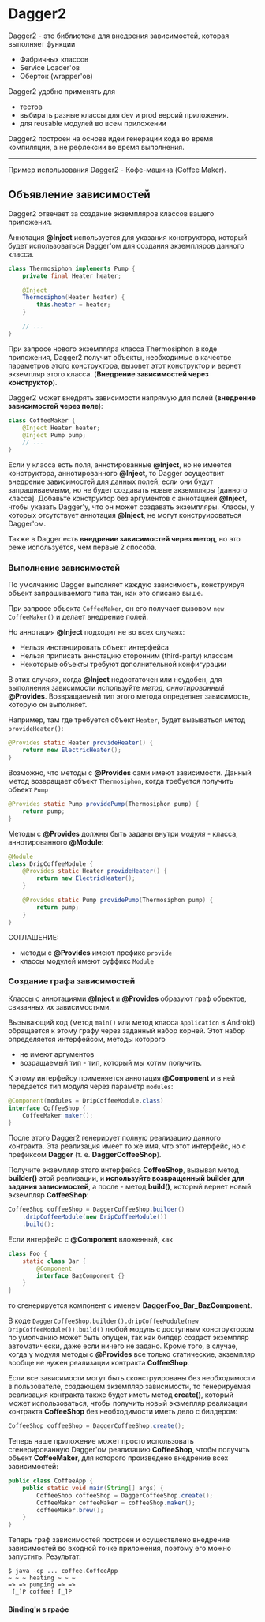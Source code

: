 ﻿# Dagger2

Dagger2 - это библиотека для внедрения зависимостей, которая выполняет функции

* Фабричных классов
* Service Loader'ов
* Оберток (wrapper'ов)

Dagger2 удобно применять для

* тестов
* выбирать разные классы для dev и prod версий приложения. 
* для reusable модулей во всем приложении

Dagger2 построен на основе идеи генерации кода во время компиляции, а не рефлексии во время выполнения.

---

Пример использования Dagger2 - Кофе-машина (Coffee Maker).

## Объявление зависимостей

Dagger2 отвечает за создание экземпляров классов вашего приложения. 

Аннотация __@Inject__ используется для указания конструктора, который будет использоваться Dagger'ом для создания экземпляров данного класса. 

```java
class Thermosiphon implements Pump {
    private final Heater heater;

    @Inject
    Thermosiphon(Heater heater) {
        this.heater = heater;
    }

    // ...
}
```

При запросе нового экземпляра класса Thermosiphon в коде приложения, Dagger2 получит объекты, необходимые в качестве параметров этого конструктора, вызовет этот конструктор и вернет экземпляр этого класса. (__Внедрение зависимостей через конструктор__).

Dagger2 может внедрять зависимости напрямую для полей (__внедрение зависимостей через поле__):

```java
class CoffeeMaker {
    @Inject Heater heater;
    @Inject Pump pump;
    // ...
}
```

Если у класса есть поля, аннотированные __@Inject__, но не имеется конструктора, аннотированного __@Inject__, то Dagger осуществит внедрение зависимостей для данных полей, если они будут запрашиваемыми, но не будет создавать новые экземпляры [данного класса]. Добавьте конструктор без аргументов с аннотацией __@Inject__, чтобы указать Dagger'у, что он может создавать экземпляры. Классы, у которых отсутствует аннотация __@Inject__, не могут конструироваться Dagger'ом. 

Также в Dagger есть __внедрение зависимостей через метод__, но это реже используется, чем первые 2 способа.

###  Выполнение зависимостей

По умолчанию Dagger выполняет каждую зависимость, конструируя объект запрашиваемого типа так, как это описано выше.

При запросе объекта `CoffeeMaker`, он его получает вызовом `new CoffeeMaker()` и делает внедрение полей.

Но аннотация __@Inject__ подходит не во всех случаях:
* Нельзя инстанцировать объект интерфейса
* Нельзя приписать аннотацию сторонним (third-party) классам
* Некоторые объекты требуют дополнительной конфигурации

В этих случаях, когда __@Inject__ недостаточен или неудобен, для выполнения зависимости используйте _метод, аннотированный_ __@Provides__. Возвращаемый тип этого метода определяет зависимость, которую он выполняет.

Например, там где требуется объект `Heater`, будет вызываться метод `provideHeater()`:

```java
@Provides static Heater provideHeater() {
    return new ElectricHeater();
}
```

Возможно, что методы с __@Provides__ сами имеют зависимости. Данный метод возвращает объект `Thermosiphon`, когда требуется получить объект `Pump` 

```java
@Provides static Pump providePump(Thermosiphon pump) {
    return pump;
}
```

Методы с __@Provides__ должны быть заданы внутри _модуля_ - класса, аннотированного __@Module__:

```java
@Module
class DripCoffeeModule {
    @Provides static Heater provideHeater() {
        return new ElectricHeater();
    }

    @Provides static Pump providePump(Thermosiphon pump) {
        return pump;
    }
}
```

СОГЛАШЕНИЕ: 
* методы с __@Provides__ имеют префикс `provide`
* классы модулей имеют суффикс `Module`

### Создание графа зависимостей

Классы с аннотациями __@Inject__ и __@Provides__ образуют граф объектов, связанных их зависимостями. 

Вызывающий код (метод `main()` или метод класса `Application` в Android) обращается к этому графу через заданный набор корней. Этот набор определяется интерфейсом, методы которого 
* не имеют аргументов
* возращаемый тип - тип, который мы хотим получить.

К этому интерфейсу применяется аннотация __@Component__ и в ней передается тип модуля через параметр `modules`:

```java
@Component(modules = DripCoffeeModule.class)
interface CoffeeShop {
    CoffeeMaker maker();
}
```

После этого Dagger2 генерирует полную реализацию данного контракта. Эта реализация имеет то же имя, что этот интерфейс, но с префиксом __Dagger__ (т. е. __DaggerCoffeeShop__).

Получите экземпляр этого интерфейса __CoffeeShop__, вызывая метод __builder()__ этой реализации, и __используйте возвращенный builder для задания зависимостей__, а после - метод __build()__, который вернет новый экземпляр __CoffeeShop__:

```java
CoffeeShop coffeeShop = DaggerCoffeeShop.builder()
    .dripCoffeeModule(new DripCoffeeModule())
    .build();
```

Если интерфейс с __@Component__ вложенный, как

```java
class Foo {
    static class Bar {
        @Component
        interface BazComponent {}
    }
}
```

то сгенерируется компонент с именем __DaggerFoo_Bar_BazComponent__.

В коде `DaggerCoffeeShop.builder().dripCoffeeModule(new DripCoffeeModule()).build()` любой модуль с доступным конструктором по умолчанию может быть опущен, так как билдер создаст экземпляр автоматически, даже если ничего не задано. Кроме того, в случае, когда у модуля методы с __@Provides__ все только статические, экземпляр вообще не нужен реализации контракта __CoffeeShop__.

Если все зависимости могут быть сконструированы без необходимости в пользователе, создающем экземпляр зависимости, то генерируемая реализация контракта также будет иметь метод __create()__, который может использоваться, чтобы получить новый экзмепляр реализации контракта __CoffeeShop__ без необходимости иметь дело с билдером:

```java
CoffeeShop coffeeShop = DaggerCoffeeShop.create();
```

Теперь наше приложение может просто использовать сгенерированную Dagger'ом реализацию __CoffeeShop__, чтобы получить объект __CoffeeMaker__, для которого произведено внедрение всех зависимостей:

```java
public class CoffeeApp {
    public static void main(String[] args) {
        CoffeeShop coffeeShop = DaggerCoffeeShop.create();
        CoffeeMaker coffeeMaker = coffeeShop.maker();
		coffeeMaker.brew();
    }
}
```

Теперь граф зависимостей построен и осуществлено внедрение зависимостей во входной точке приложения, поэтому его можно запустить. Результат:

```
$ java -cp ... coffee.CoffeeApp
~ ~ ~ heating ~ ~ ~
=> => pumping => =>
 [_]P coffee! [_]P
```

#### Binding'и в графе

